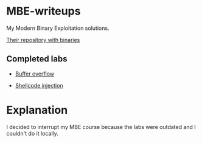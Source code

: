 # MBE-writeups
My Modern Binary Exploitation solutions.

[Their repository with binaries](https://github.com/RPISEC/MBE)

## Completed labs

* [Buffer overflow](lab02)

* [Shellcode injection](lab03)

# Explanation

I decided to interrupt my MBE course because the labs were outdated and I couldn't do it locally.
